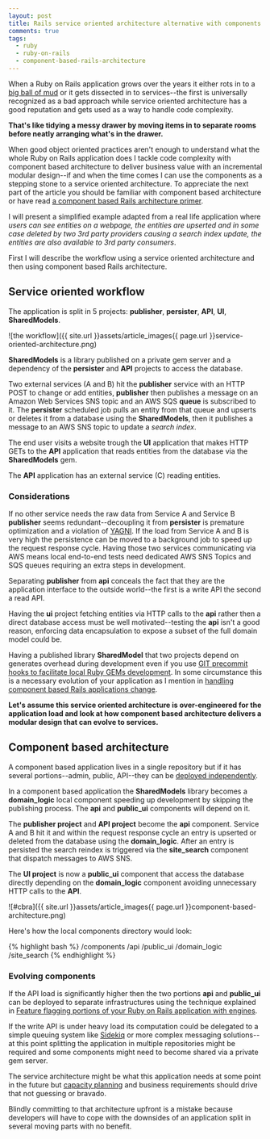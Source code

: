 ```yaml
---
layout: post
title: Rails service oriented architecture alternative with components
comments: true
tags:
  - ruby
  - ruby-on-rails
  - component-based-rails-architecture
---
```


When a Ruby on Rails application grows over the years it either rots in to a [big ball of mud](http://en.wikipedia.org/wiki/Big_ball_of_mud) or it gets dissected in to services--the first is universally recognized as a bad approach while service oriented architecture has a good reputation and gets used as a way to handle code complexity.

**That's like tidying a messy drawer by moving items in to separate rooms before neatly arranging what's in the drawer.**

When good object oriented practices aren't enough to understand what the whole Ruby on Rails application does I tackle code complexity with component based architecture to deliver business value with an incremental modular design--if and when the time comes I can use the components as a stepping stone to a service oriented architecture. To appreciate the next part of the article you should be familiar with component based architecture or have read [a component based Rails architecture primer](http://teotti.com/component-based-rails-architecture-primer/).

I will present a simplified example adapted from a real life application where *users can see entities on a webpage, the entities are upserted and in some case deleted by two 3rd party providers causing a search index update, the entities are also available to 3rd party consumers*.

First I will describe the workflow using a service oriented architecture and then using component based Rails architecture.

## Service oriented workflow

The application is split in 5 projects: **publisher**, **persister**, **API**, **UI**, **SharedModels**.

![the workflow]({{ site.url }}assets/article_images{{ page.url }}service-oriented-architecture.png)

**SharedModels** is a library published on a private gem server and a dependency of the **persister** and **API** projects to access the database.

Two external services (A and B) hit the **publisher** service with an HTTP POST to change or add entities, **publisher** then publishes a message on an Amazon Web Services SNS topic and an AWS SQS **queue** is subscribed to it. The **persister** scheduled job pulls an entity from that queue and upserts or deletes it from a database using the **SharedModels**, then it publishes a message to an AWS SNS topic to update a *search index*.

The end user visits a website trough the **UI** application that makes HTTP GETs to the **API** application that reads entities from the database via the **SharedModels** gem.

The **API** application has an external service (C) reading entities.

### Considerations

If no other service needs the raw data from Service A and Service B **publisher** seems redundant--decoupling it from **persister** is premature optimization and a violation of [YAGNI](http://en.wikipedia.org/wiki/You_aren%27t_gonna_need_it). If the load from Service A and B is very high the persistence can be moved to a background job to speed up the request response cycle. Having those two services communicating via AWS means local end-to-end tests need dedicated AWS SNS Topics and SQS queues requiring an extra steps in development.

Separating **publisher** from **api** conceals the fact that they are the application interface to the outside world--the first is a write API the second a read API.

Having the **ui** project fetching entities via HTTP calls to the **api** rather then a direct database access must be well motivated--testing the **api** isn't a good reason, enforcing data encapsulation to expose a subset of the full domain model could be.

Having a published library **SharedModel** that two projects depend on generates overhead during development even if you use [GIT precommit hooks to facilitate local Ruby GEMs development](http://teotti.com/git-precommit-hooks-helping-local-ruby-gems-development/). In some circumstance this is a necessary evolution of your application as I mention in [handling component based Rails applications change](http://teotti.com/component-based-rails-architecture-primer/#handling-application-change).

**Let's assume this service oriented architecture is over-engineered for the application load and look at how component based architecture delivers a modular design that can evolve to services.**

## Component based architecture

A component based application lives in a single repository but if it has several portions--admin, public, API--they can be [deployed independently](http://teotti.com/feature-flagging-portions-of-your-ruby-on-rails-application-with-engines).

In a component based application the **SharedModels** library becomes a **domain_logic** local component speeding up development by skipping the publishing process. The **api** and **public_ui** components will depend on it.

The **publisher project** and **API project** become the **api** component. Service A and B hit it and within the request response cycle an entry is upserted or deleted from the database using the **domain_logic**. After an entry is persisted the search reindex is triggered via the **site_search** component that dispatch messages to AWS SNS.


The **UI project** is now a **public_ui** component that access the database directly depending on the **domain_logic** component avoiding unnecessary HTTP calls to the **API**.

![#cbra]({{ site.url }}assets/article_images{{ page.url }}component-based-architecture.png)

Here's how the local components directory would look:

{% highlight bash %}
/components
  /api
  /public_ui
  /domain_logic
  /site_search
{% endhighlight %}


### Evolving components

If the API load is significantly higher then the two portions **api** and **public_ui** can be deployed to separate infrastructures using the technique explained in [Feature flagging portions of your Ruby on Rails application with engines](http://teotti.com/feature-flagging-portions-of-your-ruby-on-rails-application-with-engines/).

If the write API is under heavy load its computation could be delegated to a simple queuing system like [Sidekiq](http://sidekiq.org/) or more complex messaging solutions--at this point splitting the application in multiple repositories might be required and some components might need to become shared via a private gem server.

The service architecture might be what this application needs at some point in the future but [capacity planning](http://teotti.com/a-successful-ruby-on-rails-performance-analysis-guideline/) and business requirements should drive that not guessing or bravado.

Blindly committing to that architecture upfront is a mistake because developers will have to cope with the downsides of an application split in several moving parts with no benefit.
